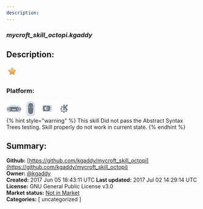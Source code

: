 ```yaml
---
description: 
---
```


### _mycroft_skill_octopi.kgaddy_  
## Description:  
  
![](../.gitbook/assets/star.png)  
  
### Platform:  
 ![Mark I](../.gitbook/assets/mark-1-icon.png)  ![Mark II](../.gitbook/assets/mark-2-icon.png)  ![Picroft](../.gitbook/assets/picroft-icon.png)  ![plasmoid](../.gitbook/assets/kde.png)   
{% hint style="warning" %}
This skill Did not pass the Abstract Syntax Trees testing. Skill properly do not work in current state.
{% endhint %}
  
## Summary:  
**Github:** [https://github.com/kgaddy/mycroft_skill_octopi](https://github.com/kgaddy/mycroft_skill_octopi)  
**Owner:** [@kgaddy](https://github.com/kgaddy)  
**Created:** 2017 Jun 05 18:43:11 UTC  **Last updated:** 2017 Jul 02 14:29:14 UTC  
**License:** GNU General Public License v3.0  
**Market status:** [Not in Market](https://market.mycroft.ai/skill/)  
**Categories:** [ uncategorized ]   
